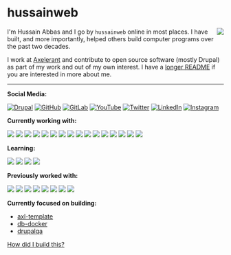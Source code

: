 # hussainweb

<img src="/hussainweb/hussainweb/raw/main/images/me.jpg" align="right" />

I'm Hussain Abbas and I go by `hussainweb` online in most places. I have built, and more importantly, helped others build computer programs over the past two decades.

I work at [Axelerant](https://axelerant.com) and contribute to open source software (mostly Drupal) as part of my work and out of my own interest. I have a [longer README](https://hussainweb.github.io/README/) if you are interested in more about me.

---

**Social Media:**

[![Drupal](/hussainweb/hussainweb/raw/main/icons/drupal.png)](https://www.drupal.org/u/hussainweb)
[![GitHub](/hussainweb/hussainweb/raw/main/icons/github.png)](https://github.com/hussainweb)
[![GitLab](/hussainweb/hussainweb/raw/main/icons/gitlab.png)](https://gitlab.com/hussainweb)
[![YouTube](/hussainweb/hussainweb/raw/main/icons/youtube.png)](http://www.youtube.com/channel/UCkAviUrmuFv20KR9XAqy3ZA)
[![Twitter](/hussainweb/hussainweb/raw/main/icons/twitter.png)](https://twitter.com/hussainweb)
[![LinkedIn](/hussainweb/hussainweb/raw/main/icons/linkedin.png)](https://www.linkedin.com/in/hussainweb/)
[![Instagram](/hussainweb/hussainweb/raw/main/icons/instagram.png)](https://www.instagram.com/hussain.web/)

**Currently working with:**

<a href="https://www.drupal.org/" title="Drupal"><img src="/hussainweb/hussainweb/raw/main/icons/drupal.png" /></a>
<a href="https://www.php.net/" title="PHP"><img src="/hussainweb/hussainweb/raw/main/icons/php.png" /></a>
<a href="https://getcomposer.org/" title="Composer"><img src="/hussainweb/hussainweb/raw/main/icons/composer.png" /></a>
<a href="https://www.python.org/" title="Python"><img src="/hussainweb/hussainweb/raw/main/icons/python.png" /></a>
<a href="https://git-scm.com/" title="Git"><img src="/hussainweb/hussainweb/raw/main/icons/git.png" /></a>
<a href="https://www.docker.com/" title="Docker"><img src="/hussainweb/hussainweb/raw/main/icons/docker.png" /></a>
<a href="https://github.com/" title="GitHub"><img src="/hussainweb/hussainweb/raw/main/icons/github.png" /></a>
<a href="https://gitlab.com/" title="GitLab"><img src="/hussainweb/hussainweb/raw/main/icons/gitlab.png" /></a>
<a href="https://www.terraform.io/" title="Terraform"><img src="/hussainweb/hussainweb/raw/main/icons/terraform.png" /></a>
<a href="https://www.ansible.com/" title="Ansible"><img src="/hussainweb/hussainweb/raw/main/icons/ansible.png" /></a>
<a href="https://en.wikipedia.org/wiki/JavaScript" title="JavaScript"><img src="/hussainweb/hussainweb/raw/main/icons/javascript.png" /></a>
<a href="https://www.typescriptlang.org/" title="TypeScript"><img src="/hussainweb/hussainweb/raw/main/icons/typescript.png" /></a>
<a href="https://www.mysql.com/" title="MySQL"><img src="/hussainweb/hussainweb/raw/main/icons/mysql.png" /></a>
<a href="https://mariadb.org/" title="MariaDB"><img src="/hussainweb/hussainweb/raw/main/icons/mariadb.png" /></a>
<a href="https://code.visualstudio.com/" title="Visual Studio Code"><img src="/hussainweb/hussainweb/raw/main/icons/vscode.png" /></a>
<a href="https://www.jetbrains.com/phpstorm/" title="PHPStorm"><img src="/hussainweb/hussainweb/raw/main/icons/phpstorm.png" /></a>

**Learning:**

<a href="https://golang.org/" title="Golang"><img src="/hussainweb/hussainweb/raw/main/icons/golang.png" /></a>
<a href="https://www.rust-lang.org/" title="Rust"><img src="/hussainweb/hussainweb/raw/main/icons/rust.png" /></a>
<a href="https://dart.dev/" title="Dart"><img src="/hussainweb/hussainweb/raw/main/icons/dartlang.png" /></a>
<a href="https://flutter.dev/" title="Flutter"><img src="/hussainweb/hussainweb/raw/main/icons/flutter.png" /></a>

**Previously worked with:**

<a href="https://dotnet.microsoft.com/" title="dotNet"><img src="/hussainweb/hussainweb/raw/main/icons/dotnet.png" /></a>
<a href="http://csharp.net/" title="C#"><img src="/hussainweb/hussainweb/raw/main/icons/csharp.png" /></a>
<a href="https://docs.microsoft.com/en-us/dotnet/visual-basic/" title="Visual Basic"><img src="/hussainweb/hussainweb/raw/main/icons/vbnet.png" /></a>
<a href="https://angular.io/" title="Angular"><img src="/hussainweb/hussainweb/raw/main/icons/angular.png" /></a>
<a href="https://reactjs.org/" title="React"><img src="/hussainweb/hussainweb/raw/main/icons/react.png" /></a>
<a href="https://laravel.com/" title="Laravel"><img src="/hussainweb/hussainweb/raw/main/icons/laravel.png" /></a>
<a href="https://wordpress.org/" title="WordPress"><img src="/hussainweb/hussainweb/raw/main/icons/wordpress.png" /></a>
<a href="https://www.vagrantup.com/" title="Vagrant"><img src="/hussainweb/hussainweb/raw/main/icons/vagrant.png" /></a>

**Currently focused on building:**

- [axl-template](https://github.com/axelerant/axl-template)
- [db-docker](https://github.com/axelerant/db-docker)
- [drupalqa](https://github.com/hussainweb/drupalqa)

[How did I build this?](https://youtu.be/UqNbBe3lVCI)
